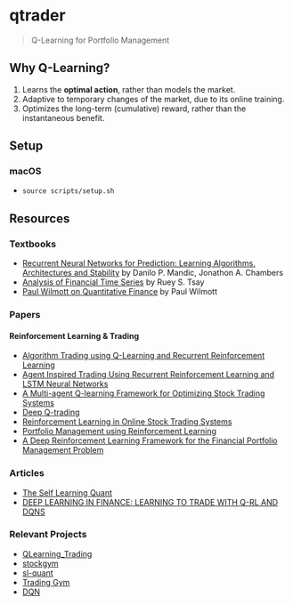 # qtrader
> Q-Learning for Portfolio Management

## Why Q-Learning?

1. Learns the **optimal action**, rather than models the market.
2. Adaptive to temporary changes of the market, due to its online training.
3. Optimizes the long-term (cumulative) reward, rather than the instantaneous benefit.



## Setup

### macOS

* `source scripts/setup.sh`

## Resources

### Textbooks

- [Recurrent Neural Networks for Prediction: Learning Algorithms, Architectures and Stability](http://eu.wiley.com/WileyCDA/WileyTitle/productCd-0471495174.html) by Danilo P. Mandic, Jonathon A. Chambers
- [Analysis of Financial Time Series](http://eu.wiley.com/WileyCDA/WileyTitle/productCd-EHEP002380.html) by Ruey S. Tsay
- [Paul Wilmott on Quantitative Finance](http://eu.wiley.com/WileyCDA/WileyTitle/productCd-1118836839.html) by Paul Wilmott

### Papers

#### Reinforcement Learning & Trading

- [Algorithm Trading using Q-Learning and Recurrent Reinforcement Learning ](http://cs229.stanford.edu/proj2009/LvDuZhai.pdf)
- [Agent Inspired Trading Using Recurrent Reinforcement Learning and LSTM Neural Networks](https://arxiv.org/pdf/1707.07338.pdf)
- [A Multi-agent Q-learning Framework for Optimizing Stock Trading Systems](https://link.springer.com/chapter/10.1007/3-540-46146-9_16)
- [Deep Q-trading](http://cslt.riit.tsinghua.edu.cn/mediawiki/images/5/5f/Dtq.pdf)
- [Reinforcement Learning in Online Stock Trading Systems](http://citeseerx.ist.psu.edu/viewdoc/download?doi=10.1.1.83.5299&rep=rep1&type=pdf)
- [Portfolio Management using Reinforcement Learning](http://cs229.stanford.edu/proj2016/report/JinElSaawy-PortfolioManagementusingReinforcementLearning-report.pdf)
- [A Deep Reinforcement Learning Framework for the Financial Portfolio Management Problem](https://arxiv.org/pdf/1706.10059.pdf)

### Articles

- [The Self Learning Quant](https://hackernoon.com/the-self-learning-quant-d3329fcc9915)
- [DEEP LEARNING IN FINANCE: LEARNING TO TRADE WITH Q-RL AND DQNS](https://chatbotslife.com/deep-learning-in-finance-learning-to-trade-with-q-rl-and-dqns-6c6cff4a1429)

### Relevant Projects

- [QLearning_Trading](https://github.com/ucaiado/QLearning_Trading)
- [stockgym](https://github.com/sentrip/stockgym/tree/master/src)
- [sl-quant](https://github.com/danielzak/sl-quant)
- [Trading Gym](https://github.com/Prediction-Machines/Trading-Gym)
- [DQN](https://github.com/jjakimoto/DQN)
